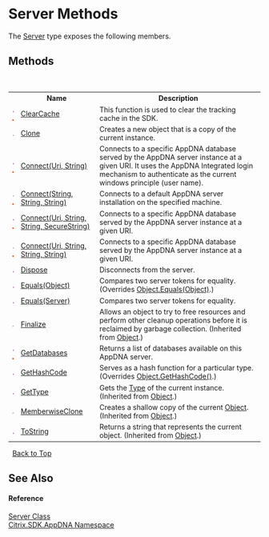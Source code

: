 # Server Methods
 

The <a href="9526f2d1-4eea-2d1b-5877-370f5ea93fd1">Server</a> type exposes the following members.


## Methods
&nbsp;<table><tr><th></th><th>Name</th><th>Description</th></tr><tr><td>![Public method](media/pubmethod.gif "Public method")![Static member](media/static.gif "Static member")</td><td><a href="9c540258-d43c-728a-3fdd-9e23985f51a6">ClearCache</a></td><td>
This function is used to clear the tracking cache in the SDK.</td></tr><tr><td>![Public method](media/pubmethod.gif "Public method")</td><td><a href="cd8f62b8-2ccc-448b-cc47-d3f2382139a9">Clone</a></td><td>
Creates a new object that is a copy of the current instance.</td></tr><tr><td>![Public method](media/pubmethod.gif "Public method")![Static member](media/static.gif "Static member")</td><td><a href="5b9487b0-4ffa-a591-11c9-7dd4b639e8d9">Connect(Uri, String)</a></td><td>
Connects to a specific AppDNA database served by the AppDNA server instance at a given URI. It uses the AppDNA Integrated login mechanism to authenticate as the current windows principle (user name).</td></tr><tr><td>![Public method](media/pubmethod.gif "Public method")![Static member](media/static.gif "Static member")</td><td><a href="f2962b4a-b512-04b3-a9e7-a718ab9c7e2e">Connect(String, String, String)</a></td><td>
Connects to a default AppDNA server installation on the specified machine.</td></tr><tr><td>![Public method](media/pubmethod.gif "Public method")![Static member](media/static.gif "Static member")</td><td><a href="0daa5845-7ca5-6b49-1f37-7814836425e9">Connect(Uri, String, String, SecureString)</a></td><td>
Connects to a specific AppDNA database served by the AppDNA server instance at a given URI.</td></tr><tr><td>![Public method](media/pubmethod.gif "Public method")![Static member](media/static.gif "Static member")</td><td><a href="e03c9785-fb23-4493-fd66-35c32b66a76c">Connect(Uri, String, String, String)</a></td><td>
Connects to a specific AppDNA database served by the AppDNA server instance at a given URI.</td></tr><tr><td>![Public method](media/pubmethod.gif "Public method")</td><td><a href="9e77c5d2-fc03-5e5b-e186-0f8d73a8815f">Dispose</a></td><td>
Disconnects from the server.</td></tr><tr><td>![Public method](media/pubmethod.gif "Public method")</td><td><a href="a8025db0-c736-1ffa-a65a-f6db141dfbde">Equals(Object)</a></td><td>
Compares two server tokens for equality.
 (Overrides <a href="http://msdn2.microsoft.com/en-us/library/bsc2ak47" target="_blank">Object.Equals(Object)</a>.)</td></tr><tr><td>![Public method](media/pubmethod.gif "Public method")</td><td><a href="0bf41bb1-c6ff-7ed5-7a0c-1ceb6a51d95d">Equals(Server)</a></td><td>
Compares two server tokens for equality.</td></tr><tr><td>![Protected method](media/protmethod.gif "Protected method")</td><td><a href="http://msdn2.microsoft.com/en-us/library/4k87zsw7" target="_blank">Finalize</a></td><td>
Allows an object to try to free resources and perform other cleanup operations before it is reclaimed by garbage collection.
 (Inherited from <a href="http://msdn2.microsoft.com/en-us/library/e5kfa45b" target="_blank">Object</a>.)</td></tr><tr><td>![Public method](media/pubmethod.gif "Public method")![Static member](media/static.gif "Static member")</td><td><a href="5b4bd810-de27-ab98-ffeb-8cd0bdb6b1c0">GetDatabases</a></td><td>
Returns a list of databases available on this AppDNA server.</td></tr><tr><td>![Public method](media/pubmethod.gif "Public method")</td><td><a href="dbbebad9-ce92-8d1b-9a87-3ebf179ff004">GetHashCode</a></td><td>
Serves as a hash function for a particular type.
 (Overrides <a href="http://msdn2.microsoft.com/en-us/library/zdee4b3y" target="_blank">Object.GetHashCode()</a>.)</td></tr><tr><td>![Public method](media/pubmethod.gif "Public method")</td><td><a href="http://msdn2.microsoft.com/en-us/library/dfwy45w9" target="_blank">GetType</a></td><td>
Gets the <a href="http://msdn2.microsoft.com/en-us/library/42892f65" target="_blank">Type</a> of the current instance.
 (Inherited from <a href="http://msdn2.microsoft.com/en-us/library/e5kfa45b" target="_blank">Object</a>.)</td></tr><tr><td>![Protected method](media/protmethod.gif "Protected method")</td><td><a href="http://msdn2.microsoft.com/en-us/library/57ctke0a" target="_blank">MemberwiseClone</a></td><td>
Creates a shallow copy of the current <a href="http://msdn2.microsoft.com/en-us/library/e5kfa45b" target="_blank">Object</a>.
 (Inherited from <a href="http://msdn2.microsoft.com/en-us/library/e5kfa45b" target="_blank">Object</a>.)</td></tr><tr><td>![Public method](media/pubmethod.gif "Public method")</td><td><a href="http://msdn2.microsoft.com/en-us/library/7bxwbwt2" target="_blank">ToString</a></td><td>
Returns a string that represents the current object.
 (Inherited from <a href="http://msdn2.microsoft.com/en-us/library/e5kfa45b" target="_blank">Object</a>.)</td></tr></table>&nbsp;
<a href="#server-methods">Back to Top</a>

## See Also


#### Reference
<a href="9526f2d1-4eea-2d1b-5877-370f5ea93fd1">Server Class</a><br /><a href="fe2d265b-410b-8b11-1eb4-a790e0b062bf">Citrix.SDK.AppDNA Namespace</a><br />